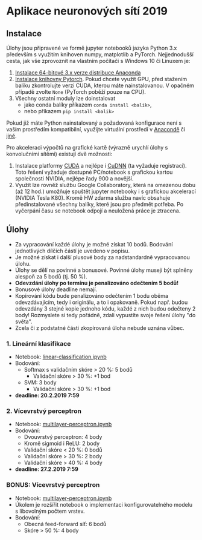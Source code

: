 # Aplikace neuronových sítí 2019

## Instalace

Úlohy jsou připravené ve formě jupyter notebooků jazyka Python 3.x především s využitím knihoven numpy, matplotlib a PyTorch. Nejjednodušší cesta, jak vše zprovoznit na vlastním počítači s Windows 10 či Linuxem je:

1. [Instalace 64-bitové 3.x verze distribuce Anaconda](https://www.anaconda.com/distribution/#download-section)
2. [Instalace knihovny Pytorch](https://pytorch.org/get-started/locally/). Pokud chcete využít GPU, před stažením balíku zkontrolujte verzi CUDA, kterou máte nainstalovanou. V opačném případě zvolte `None` (PyTorch poběží pouze na CPU).
3. Všechny ostatní moduly lze doinstalovat
   - jako conda balíky příkazem `conda install <balik>`,
   - nebo příkazem `pip install <balik>`

Pokud již máte Python nainstalovaný a požadovaná konfigurace není s vaším prostředím kompatibilní, využijte virtuální prostředí v [Anacondě](https://conda.io/projects/conda/en/latest/user-guide/tasks/manage-environments.html) či [jiné](https://stackoverflow.com/a/41573588).

Pro akceleraci výpočtů na grafické kartě (výrazně urychlí úlohy s konvolučními sítěmi) existují dvě možnosti:

   1. Instalace platformy [CUDA](https://developer.nvidia.com/cuda-downloads) a nejlépe i [CuDNN](https://developer.nvidia.com/cudnn) (ta vyžaduje registraci). Toto řešení vyžaduje dostupné PC/notebook s grafickou kartou společnosti NVIDIA, nejlépe řady 900 a novější.
   2. Využít lze rovněž službu Google Collaboratory, která na omezenou dobu (až 12 hod.) umožňuje spuštět jupyter notebooky i s grafickou akcelerací (NVIDIA Tesla K80). Kromě HW zdarma služba navíc obsahuje předinstalované všechny balíky, které jsou pro předmět potřeba. Po vyčerpání času se notebook odpojí a neuložená práce je ztracena.

## Úlohy

- Za vypracování každé úlohy je možné získat 10 bodů. Bodování jednotlivých dílčích částí je uvedeno v popisu.
- Je možné získat i další plusové body za nadstandardně vypracovanou úlohu.
- Úlohy se dělí na povinné a bonusové. Povinné úlohy musejí být splněny alespoň za 5 bodů (tj. 50 %). 
- **Odevzdání úlohy po termínu je penalizováno odečtením 5 bodů!**
- Bonusové úlohy deadline nemají.
- Kopírování kódu bude penalizováno odečtením 1 bodu oběma odevzdávajícím, tedy i originálu, a to i opakovaně. Pokud např. budou odevzdány 3 stejné kopie jednoho kódu, každé z nich budou odečteny 2 body! Rozmyslete si tedy pořádně, zdali vypustíte svoje řešení úlohy "do světa".
- Zcela či z podstatné části zkopírovaná úloha nebude uznána vůbec.

### 1. Lineární klasifikace
- Notebook: [linear-classification.ipynb](linear-classification.ipynb)
- Bodování:
  - Softmax s validačním skóre > 20 %: 5 bodů
    - Validační skóre > 30 %: +1 bod
  - SVM: 3 body
    - Validační skóre > 30 %: +1 bod
- **deadline: 20.2.2019 7:59**

### 2. Vícevrstvý perceptron
- Notebook: [multilayer-perceptron.ipynb](multilayer-perceptron.ipynb)
- Bodování:
  - Dvouvrstvý perceptron: 4 body
  - Kromě sigmoid i ReLU: 2 body
  - Validační skóre < 20 %: 0 bodů
  - Validační skóre > 30 %: 2 body
  - Validační skóre > 40 %: 4 body
- **deadline: 27.2.2019 7:59**

### BONUS: Vícevrstvý perceptron
- Notebook: [multilayer-perceptron.ipynb](multilayer-perceptron.ipynb)
- Úkolem je rozšířit notebook o implementaci konfigurovatelného modelu s libovolným počtem vrstev.
- Bodování:
  - Obecná feed-forward síť: 6 bodů
  - Skóre > 50 %: 4 body
